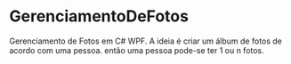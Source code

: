 # GerenciamentoDeFotos
Gerenciamento de Fotos em C# WPF. A ideia é criar um álbum de fotos de acordo com uma pessoa. então uma pessoa pode-se ter 1 ou n fotos.
